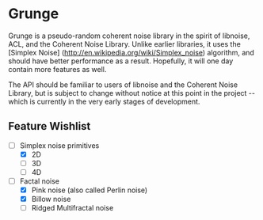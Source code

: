 Grunge
======

Grunge is a pseudo-random coherent noise library in the spirit of libnoise, ACL,
and the Coherent Noise Library. Unlike earlier libraries, it uses the [Simplex Noise]
(http://en.wikipedia.org/wiki/Simplex_noise) algorithm, and should have better
performance as a result. Hopefully, it will one day contain more features as well.

The API should be familiar to users of libnoise and the Coherent Noise Library, but is
subject to change without notice at this point in the project -- which is currently in
the very early stages of development.

Feature Wishlist
----------------

- [ ] Simplex noise primitives
    - [x] 2D
    - [ ] 3D
    - [ ] 4D

- [ ] Factal noise
    - [x] Pink noise (also called Perlin noise)
    - [x] Billow noise
    - [ ] Ridged Multifractal noise
